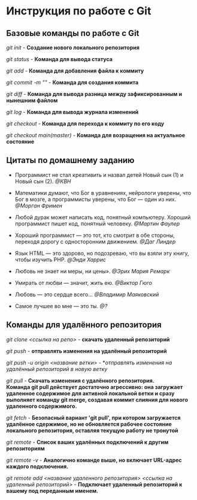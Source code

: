 # Инструкция по работе с Git 

## Базовые команды по работе с Git

*git init* - **Создание нового локального репозитория**

*git status* - **Команда для вывода статуса**

*git add* - **Команда для добавления файла к коммиту**

*git commit -m "<message>"* - **Команда для создания коммита**

 *git diff* - **Команда для вывода разница между зафиксированным и нынешним файлом**

 *git log* - **Команда для вывода журнала изменений**

 *git checkout <commit code>* - **Команда для перехода к коммиту по его коду**

 *git checkout main(master)* - **Команда для возращения на актуальное состояние**
 
 ## Цитаты по домашнему заданию

 * Пpoграммист не стал кpeaтивить и назвал детей Новый сын (1) и Новый сын (2). *@КВН* 

 * Математики думают, что Бог в уравнениях, нейрологи уверены, что Бог в мозге, а программисты уверены, что Бог — один из них. *@Морган Фримен*

 * Любой дурак может написать код, понятный компьютеру. Хороший программист пишет код, понятный человеку. *@Мартин Фаулер*

 * Хороший программист — это тот, кто смотрит в обе стороны, переходя дорогу с односторонним движением. *@Даг Линдер*

 * Язык HTML — это здорово, но подозреваю, что вы взяли эту книгу, чтобы изучить PHP. *@Энди Харрис*

 * Любовь не знает ни меры, ни цены». *@Эрих Мария Ремарк*
 
 * Умирать от любви — значит, жить ею. *@Виктор Гюго*
 
 * Любовь — это сердце всего… *@Владимир Маяковский*
 
 * Самое лучшее во мне — это ты. *@?*

 ## Команды для удалённого репозитория

*git clone <ссылка на репо>* -  **скачать удаленный репозиторий**

*git push* - **отправлять изменения на удалённый репозиторий**

*git push -u origin <название ветки>* - **отправлять изменения на удалённый репозиторий в новую ветку*

*git pull* - **Скачать изменения с удалённого репозитория.    
Команда git pull действует достаточно агрессивно: она загружает удаленное содержимое для активной локальной ветки и сразу выполняет команду git merge, создавая коммит слияния для нового удаленного содержимого.**

*git fetch* - **Безопасный вариант 'git pull', при котором загружается удалённое сдержимое, но не обновляется рабочее состояние локального репозитория, оставляя текущую работу не тронутой**

*git remote* - **Список ваших удалённых подключений к другим репозиториям**

*git remote -v* - **Аналогично команде выше, но включает URL-адрес каждого подключения.**

*git remote add <название удаленного репозитория> <ссылка на удаленный репозиторий>* - **Подключает удаленный репозиторий к вашему под переданным именем.**